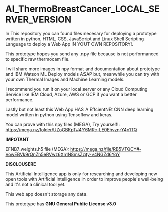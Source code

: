 # AI_ThermoBreastCancer_LOCAL_SERVER_VERSION

In This repository you can found files necesary for deploying a prototype written in python, HTML, CSS, JavaScript and Linux Shell Scripting Language to deploy a Web App IN YOUT OWN REPOSITORY!.

This prototype hopes you send any .npy file because is not performanced to specific raw thermocam file.

I will share more images in npy format and documentation about prototype and IBM Watson ML Deploy models ASAP but, meanwhile you can try with your own Thermal Images and Machine Learning models.

I recommend you run it on your local server or any Cloud Computing Service like IBM Cloud, Azure, AWS or GCP if you want a better performance.

Lastly but not least this Web App HAS A EffcientNEt CNN deep learning model written in python using Tensoflow and keras.

You can prove with this npy files (MEGA), Try yourself!: https://mega.nz/folder/UZoGBKpT#4Y6MRc-LE0EhvznrY4o1TQ

**IMPOTANT**

EFNB7_weights.h5 file (MEGA): https://mega.nz/file/RB5VTQCY#-VowEBVk9rQnZh5eRVwz6Xn1N8msZqty-v4NGZd6YqY 



**DISCLOUSERE**

This Artificial Intelligence app is only for researching and developing new open tools with Artificial Intelligence in order to improve people's well-being and it's not a clinical tool yet.

This web app doesn't storage any data.

This prototype has **GNU General Public License v3.0**


